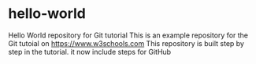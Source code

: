 # hello-world
Hello World repository for Git tutorial
This is an example repository for the Git tutoial on https://www.w3schools.com
This repository is built step by step in the tutorial.
it now include steps for GitHub

